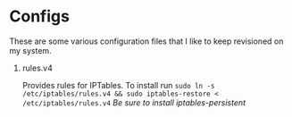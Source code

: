 # Configs

These are some various configuration files that I like to keep revisioned on my system.

1. rules.v4

    Provides rules for IPTables.
    To install run ```sudo ln -s /etc/iptables/rules.v4 && sudo iptables-restore < /etc/iptables/rules.v4```
    *Be sure to install iptables-persistent*
